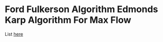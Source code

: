 # Ford Fulkerson Algorithm Edmonds Karp Algorithm For Max Flow

List [here](https://www.codepit.io/#/contest/585305018ce48000185e3c4b/view?upsolving=1)
